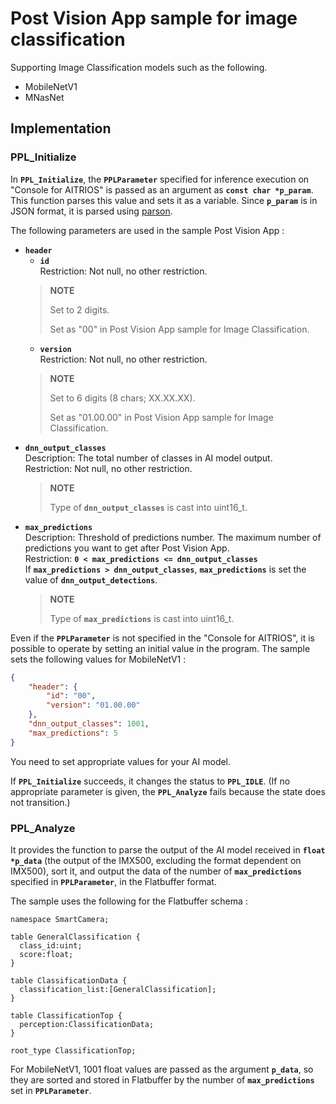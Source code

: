 # Post Vision App sample for image classification

Supporting Image Classification models such as the following.
- MobileNetV1
- MNasNet

## Implementation
### PPL_Initialize
In **`PPL_Initialize`**, the **`PPLParameter`** specified for inference execution on "Console for AITRIOS" is passed as an argument as **`const char *p_param`**.
This function parses this value and sets it as a variable. Since **`p_param`** is in JSON format, it is parsed using [parson](../../ppl_sdk/lib/parson/).

The following parameters are used in the sample Post Vision App :

- **`header`**
  - **`id`**<br>
  Restriction: Not null, no other restriction.
  > **NOTE**
  >
  > Set to 2 digits.
  >
  > Set as "00" in Post Vision App sample for Image Classification.
  - **`version`**<br>
  Restriction: Not null, no other restriction.
  > **NOTE**
  > 
  > Set to 6 digits (8 chars; XX.XX.XX).
  >
  > Set as "01.00.00" in Post Vision App sample for Image Classification.
- **`dnn_output_classes`**<br>
  Description: The total number of classes in AI model output.<br>
  Restriction: Not null, no other restriction.
  > **NOTE**
  > 
  > Type of **`dnn_output_classes`** is cast into uint16_t.
- **`max_predictions`**<br>
  Description: Threshold of predictions number. The maximum number of predictions you want to get after Post Vision App.<br>
  Restriction: **`0 < max_predictions <= dnn_output_classes`**<br>
  If **`max_predictions > dnn_output_classes`**, **`max_predictions`** is set the value of **`dnn_output_detections`**.
  > **NOTE**
  > 
  > Type of **`max_predictions`** is cast into uint16_t.

Even if the **`PPLParameter`** is not specified in the "Console for AITRIOS", it is possible to operate by setting an initial value in the program.
The sample sets the following values for MobileNetV1 :
```json
{
    "header": {
        "id": "00",
        "version": "01.00.00"
    },
    "dnn_output_classes": 1001,
    "max_predictions": 5
}
```

You need to set appropriate values for your AI model.

If **`PPL_Initialize`** succeeds, it changes the status to **`PPL_IDLE`**. (If no appropriate parameter is given, the **`PPL_Analyze`** fails because the state does not transition.)

### PPL_Analyze

It provides the function to parse the output of the AI model received in **`float *p_data`** (the output of the IMX500, excluding the format dependent on IMX500), sort it, and output the data of the number of **`max_predictions`** specified in **`PPLParameter`**, in the Flatbuffer format.

The sample uses the following for the Flatbuffer schema :
```
namespace SmartCamera;

table GeneralClassification {
  class_id:uint;
  score:float;
}

table ClassificationData {
  classification_list:[GeneralClassification];
}

table ClassificationTop {
  perception:ClassificationData;
}

root_type ClassificationTop;
```

For MobileNetV1, 1001 float values are passed as the argument **`p_data`**, so they are sorted and stored in Flatbuffer by the number of **`max_predictions`** set in **`PPLParameter`**.
